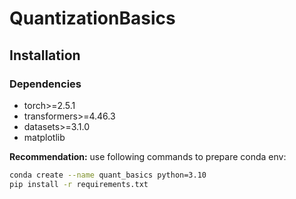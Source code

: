 # QuantizationBasics

## Installation

### Dependencies
  - torch>=2.5.1
  - transformers>=4.46.3
  - datasets>=3.1.0
  - matplotlib

**Recommendation:** use following commands to prepare conda env:

```bash
conda create --name quant_basics python=3.10
pip install -r requirements.txt
```
